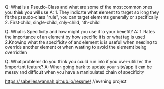  Q: What is a Pseudo-Class and what are some of the most common    ones you think you will use
 A: 1. They indicate what element to target so long they fit the   pseudo-class "rule", you can target elements generally or specifically 
    2. First-child, single-child, only-child, nth-child

 Q: What is Specificity and how might you use it to your benefit?
 A: 1. Rates the importance of an element by how specific it is or what tag is used
    2.Knowing what the specificity of and element is is usefull when needing to override another element or when wanting to avoid the elememt being overridden

 Q: What problems do you think you could run into if you over-utilized the !important feature?
 A: When going back to update your site/app it can be messy and difficult when you have a manipulated chain of specificity
 
 
 
 
 
 
 
 
 https://isabellesavannah.github.io/resume/ //evening project